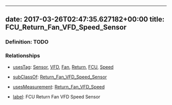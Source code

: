 
---
date: 2017-03-26T02:47:35.627182+00:00
title: FCU_Return_Fan_VFD_Speed_Sensor
---
### Definition: TODO

### Relationships

* [usesTag](https://brickschema.org/schema/1.0/BrickFrame#usesTag): [Sensor](https://brickschema.org/schema/1.0/BrickTag#Sensor), [VFD](https://brickschema.org/schema/1.0/BrickTag#VFD), [Fan](https://brickschema.org/schema/1.0/BrickTag#Fan), [Return](https://brickschema.org/schema/1.0/BrickTag#Return), [FCU](https://brickschema.org/schema/1.0/BrickTag#FCU), [Speed](https://brickschema.org/schema/1.0/BrickTag#Speed)

* [subClassOf](http://www.w3.org/2000/01/rdf-schema#subClassOf): [Return_Fan_VFD_Speed_Sensor](https://brickschema.org/schema/1.0/Brick#Return_Fan_VFD_Speed_Sensor)

* [usesMeasurement](https://brickschema.org/schema/1.0/BrickFrame#usesMeasurement): [Return_Fan_VFD_Speed](https://brickschema.org/schema/1.0/Brick#Return_Fan_VFD_Speed)

* [label](http://www.w3.org/2000/01/rdf-schema#label): FCU Return Fan VFD Speed Sensor
